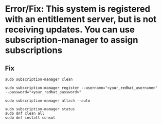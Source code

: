 # Error/Fix: This system is registered with an entitlement server, but is not receiving updates. You can use subscription-manager to assign subscriptions
## Fix
```
sudo subscription-manager clean

sudo subscription-manager register --username="<your_redhat_username>" --password="<your_redhat_password>"

sudo subscription-manager attach --auto

sudo subscription-manager status
sudo dnf clean all
sudo dnf install consul
```